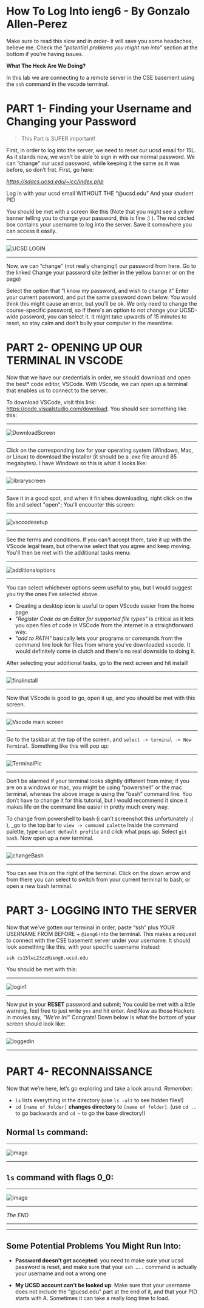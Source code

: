 How To Log Into ieng6 - By Gonzalo Allen-Perez
==============================================
                                                               
                                                               
Make sure to read this slow and in order- it will 
save you some headaches, believe me. Check the _"potential problems you might run into"_ section at the bottom if you're having issues. 
                                                               
__What The Heck Are We Doing?__

In this lab we are connecting to a remote server in the CSE basement using the `ssh` command in the vscode terminal.

PART 1- Finding your Username and Changing your Password
========================================================
>This Part is SUPER important!

First, in order to log into the server, we need to reset our ucsd email for 15L. As it stands now, we won’t be able to sign in with our normal password. We can “change” our ucsd password, while keeping it the same as it was before, so don’t fret.  First, go here: 

_https://sdacs.ucsd.edu/~icc/index.php_

Log in with your ucsd email WITHOUT THE “@ucsd.edu” And your student PID


You should be met with a screen like this (Note that you might see a yellow banner telling you to change your password, this is fine :) ). The red circled box contains your username to log into the server. Save it somewhere you can access it easily.


***

![UCSD LOGIN](https://user-images.githubusercontent.com/106555298/212228786-e06791dc-b05f-40e1-a8b3-023b5ea564ca.png)

***


Now, we can “change” (not really changing!) our password from here. Go to the linked Change your password site (either in the yellow banner or on the page)


Select the option that “I know my password, and wish to change it” Enter your current password, and put the same password down below. You would think this might cause an error, but you’ll be ok. We only need to change the course-specific password, so if there's an option to not change your UCSD-wide password, you can select it. It might take upwards of 15 minutes to reset, so stay calm and don’t bully your computer in the meantime.


PART 2- OPENING UP OUR TERMINAL IN VSCODE
=========================================

Now that we have our credentials in order, we should download and open the best* code editor, VSCode. With VScode, we can open up a terminal that enables us to connect to the server.

To download VSCode, visit this link: https://code.visualstudio.com/download. You should see something like this:

***
![DownloadScreen](https://user-images.githubusercontent.com/106555298/212229471-702cceef-cc8b-4f1b-8d8a-b257fa8c7992.png)
***


Click on the corresponding box for your operating system (Windows, Mac, or Linux) to download the installer (it should be a .exe file around 85 megabytes). I have Windows so this is what it looks like:

***
![libraryscreen](https://user-images.githubusercontent.com/106555298/214372103-e8a0344e-c3c1-44d3-8faf-3028aeb57269.png)

***
Save it in a good spot, and when it finishes downloading, right click on the file and select "open"; You'll encounter this screen:

***
![vsccodesetup](https://user-images.githubusercontent.com/106555298/214372614-d4c84d25-47e2-4a60-b88d-01827349ef41.png)

***
See the terms and conditions. If you can't accept them, take it up with the VScode legal team, but otherwise select that you agree and keep moving. You'll then be met with the additional tasks menu:

***
![additionaloptions](https://user-images.githubusercontent.com/106555298/214373255-c20cf8be-8535-4fb6-a3a6-b04cc3bc1370.png)

***
You can select whichever options seem useful to you, but I would suggest you try the ones I've selected above. 
* Creating a desktop icon is useful to open VScode easier from the home page
* _"Register Code as an Editor for supported file types"_ is critical as it lets you open files of code in VSCode from the internet in a straightforward way.
* _"add to PATH"_ basically lets your programs or commands from the command line look for files from where you've downloaded vscode. It would definitely come in clutch and there's no real downside to doing it.

After selecting your additional tasks, go to the next screen and hit install!
***
![finalinstall](https://user-images.githubusercontent.com/106555298/214375057-9e2e4e3c-e4c7-4cdf-85dd-513981109ca1.png)

***
Now that VScode is good to go, open it up, and you should be met with this screen. 

***
![Vscode main screen](https://user-images.githubusercontent.com/106555298/212229639-1e7acb84-270d-40f9-be41-0ddabafecf6d.jpg)

***

Go to the taskbar at the top of the screen, and `select -> terminal -> New Terminal`. Something like this will pop up:

***
![TerminalPic](https://user-images.githubusercontent.com/106555298/212229863-e16379d8-8b3e-44b0-aff1-2cd91e2dc1f1.png)

***

Don’t be alarmed if your terminal looks slightly different from mine; if you are on a windows or mac, you might be using “powershell” or the mac terminal, whereas the above image is using the “bash” command line. You don’t have to change it for this tutorial, but I would recommend it since it makes life on the command line easier in pretty much every way.



To change from powershell to bash (i can’t screenshot this unfortunately :( ), _go to the top bar to `view -> command palette` Inside the command palette, type `select default profile` and click what pops up. Select `git bash`. Now open up a new terminal.


***
![changeBash](https://user-images.githubusercontent.com/106555298/212230413-c3f2b869-2679-4a74-84a3-ab83265a9d00.png)

***


You can see this on the right of the terminal. Click on the down arrow and from there you can select to switch from your current terminal to bash, or open a new bash terminal.


 
PART 3- LOGGING INTO THE SERVER
===============================


Now that we’ve gotten our terminal in order,  paste “ssh” plus YOUR USERNAME FROM BEFORE + `@ieng6`  into the terminal. This makes a request to connect with the CSE basement server under your username. It should look something like this, with your specific username instead:

`ssh cs15lwi23zz@ieng6.ucsd.edu`


You should be met with this:

***
![login1](https://user-images.githubusercontent.com/106555298/212231030-87b896b6-82e5-4603-b898-192e5d0b0443.png)

***


Now put in your __RESET__ password and submit; You could be met with a little warning, feel free to just write `yes` and hit enter.
And Now as those Hackers in movies say, _"We’re In!”_ Congrats! Down below is what the bottom of your screen should look like:

***
![loggedin](https://user-images.githubusercontent.com/106555298/212231453-0d6d3a32-4b70-4aa1-8b65-6ef094cc8cce.png)

***

PART 4- RECONNAISSANCE
======================


Now that we’re here, let’s go exploring and take a look around. _Remember:_

- `ls` lists everything in the directory (use `ls -alt` to see hidden files!)
- `cd [name of folder]` __changes directory__  to `[name of folder]`. (use ` cd .. ` to go backwards and `cd ~` to go the base directory!)

Normal `ls` command:
-------
***
![image](https://user-images.githubusercontent.com/106555298/212234307-a8777d6e-9073-4d29-b789-fd91d1c8e8c2.png)

***


`ls` command with flags 0_0:
----------

***
![image](https://user-images.githubusercontent.com/106555298/212234135-a3545c53-9f27-4a0b-a5f9-34915287105f.png)

***




_The END_

***
***

Some Potential Problems You Might Run Into:
-------------------------------------------

- __Password doesn’t get accepted__:
 you need to make sure your ucsd password is reset, and make sure that your `ssh …..` command  is actually your username and not a wrong one

- __My UCSD account can’t be looked up__: 
Make sure that your username does not include the "@ucsd.edu" part at the end of it, and that your PID starts with A. Sometimes it can take a really long time to load.


